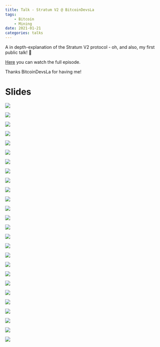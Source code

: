 ```yaml
---
title: Talk - Stratum V2 @ BitcoinDevsLa
tags:
    - Bitcoin
    - Mining
date: 2021-01-21
categories: talks
---
```


A in depth-explanation of the Stratum V2 protocol - oh, and also, my first public talk! 🎉

[Here](https://bitdevsla.org/socratic-seminar-17/) you can watch the full episode.

Thanks BitcoinDevsLa for having me!

# Slides

![](../images/bitcoindevsla_slides/BitcoinDevsLa.jpg)

![](../images/bitcoindevsla_slides/BitcoinDevsLa_2.jpg)

![](../images/bitcoindevsla_slides/BitcoinDevsLa_3.jpg)

![](../images/bitcoindevsla_slides/BitcoinDevsLa_4.jpg)

![](../images/bitcoindevsla_slides/BitcoinDevsLa_5.jpg)

![](../images/bitcoindevsla_slides/BitcoinDevsLa_6.jpg)

![](../images/bitcoindevsla_slides/BitcoinDevsLa_7.jpg)

![](../images/bitcoindevsla_slides/BitcoinDevsLa_8.jpg)

![](../images/bitcoindevsla_slides/BitcoinDevsLa_9.jpg)

![](../images/bitcoindevsla_slides/BitcoinDevsLa_10.jpg)

![](../images/bitcoindevsla_slides/BitcoinDevsLa_11.jpg)

![](../images/bitcoindevsla_slides/BitcoinDevsLa_12.jpg)

![](../images/bitcoindevsla_slides/BitcoinDevsLa_13.jpg)

![](../images/bitcoindevsla_slides/BitcoinDevsLa_14.jpg)

![](../images/bitcoindevsla_slides/BitcoinDevsLa_15.jpg)

![](../images/bitcoindevsla_slides/BitcoinDevsLa_16.jpg)

![](../images/bitcoindevsla_slides/BitcoinDevsLa_17.jpg)

![](../images/bitcoindevsla_slides/BitcoinDevsLa_18.jpg)

![](../images/bitcoindevsla_slides/BitcoinDevsLa_19.jpg)

![](../images/bitcoindevsla_slides/BitcoinDevsLa_20.jpg)

![](../images/bitcoindevsla_slides/BitcoinDevsLa_21.jpg)

![](../images/bitcoindevsla_slides/BitcoinDevsLa_22.jpg)

![](../images/bitcoindevsla_slides/BitcoinDevsLa_23.jpg)

![](../images/bitcoindevsla_slides/BitcoinDevsLa_24.jpg)

![](../images/bitcoindevsla_slides/BitcoinDevsLa_25.jpg)

![](../images/bitcoindevsla_slides/BitcoinDevsLa_26.jpg)
